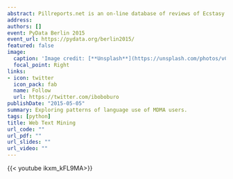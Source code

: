 ```yaml
---
abstract: Pillreports.net is an on-line database of reviews of Ecstasy pills. In consumer theory illicit drugs are experience goods, in that the contents are not known until the time of consumption. Websites like Pillreports.net, may be viewed as an attempt to bridge that gap, as well as highlighting instances, where a particular pill is producing undesirable effects. This talk will present the experiences and insights from a text mining project using data scraped from the Pillreports.net site.
address:
authors: []
event: PyData Berlin 2015
event_url: https://pydata.org/berlin2015/
featured: false
image:
  caption: 'Image credit: [**Unsplash**](https://unsplash.com/photos/vCbKwN2IXT4)'
  focal_point: Right
links:
- icon: twitter
  icon_pack: fab
  name: Follow
  url: https://twitter.com/iboboburo
publishDate: "2015-05-05"
summary: Exploring patterns of language use of MDMA users.
tags: [python]
title: Web Text Mining
url_code: ""
url_pdf: ""
url_slides: ""
url_video: ""
---
```


{{< youtube ikxm_kFL9MA>}}
